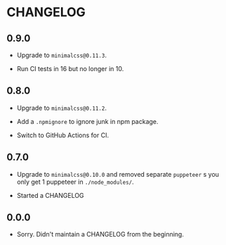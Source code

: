 # CHANGELOG

## 0.9.0

* Upgrade to `minimalcss@0.11.3`.

* Run CI tests in 16 but no longer in 10.

## 0.8.0

* Upgrade to `minimalcss@0.11.2`.

* Add a `.npmignore` to ignore junk in npm package.

* Switch to GitHub Actions for CI.

## 0.7.0

* Upgrade to `minimalcss@0.10.0` and removed separate `puppeteer` s
  you only get 1 puppeteer in `./node_modules/`.

* Started a CHANGELOG

## 0.0.0

* Sorry. Didn't maintain a CHANGELOG from the beginning.
